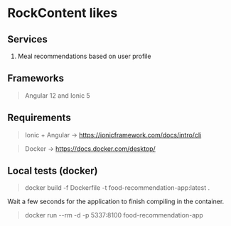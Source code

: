 # RockContent likes

## Services
1. Meal recommendations based on user profile

## Frameworks
> Angular 12 and Ionic 5

## Requirements

> Ionic + Angular -> https://ionicframework.com/docs/intro/cli

> Docker -> https://docs.docker.com/desktop/

## Local tests (docker)

> docker build -f Dockerfile -t food-recommendation-app:latest .

Wait a few seconds for the application to finish compiling in the container.

> docker run --rm -d -p 5337:8100 food-recommendation-app
